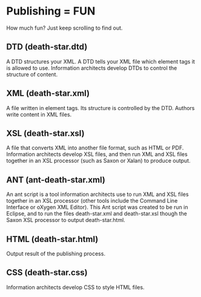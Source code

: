 # Publishing = FUN

How much fun? Just keep scrolling to find out.

## DTD (death-star.dtd)

A DTD structures your XML. A DTD tells your XML file which element tags it is allowed to use. Information architects develop DTDs to control the structure of content.

## XML (death-star.xml)

A file written in element tags. Its structure is controlled by the DTD. Authors write content in XML files.

## XSL (death-star.xsl)

A file that converts XML into another file format, such as HTML or PDF. Information architects develop XSL files, and then run XML and XSL files together in an XSL processor (such as Saxon or Xalan) to produce output. 

## ANT (ant-death-star.xml)

An ant script is a tool information architects use to run XML and XSL files together in an XSL processor (other tools include the Command Line Interface or oXygen XML Editor). This Ant script was created to be run in Eclipse, and to run the files death-star.xml and death-star.xsl though the Saxon XSL processor to output death-star.html.

## HTML (death-star.html)

Output result of the publishing process.

## CSS (death-star.css)

Information architects develop CSS to style HTML files.
